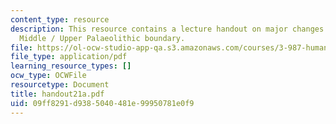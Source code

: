 ```yaml
---
content_type: resource
description: This resource contains a lecture handout on major changes across the
  Middle / Upper Palaeolithic boundary.
file: https://ol-ocw-studio-app-qa.s3.amazonaws.com/courses/3-987-human-origins-and-evolution-spring-2006/09ff8291d9385040481e99950781e0f9_handout21a.pdf
file_type: application/pdf
learning_resource_types: []
ocw_type: OCWFile
resourcetype: Document
title: handout21a.pdf
uid: 09ff8291-d938-5040-481e-99950781e0f9
---
```

